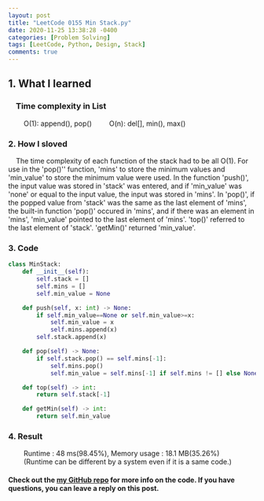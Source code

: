 ```yaml
---
layout: post
title: "LeetCode 0155 Min Stack.py"
date: 2020-11-25 13:38:28 -0400
categories: [Problem Solving]
tags: [LeetCode, Python, Design, Stack]
comments: true
---
```


## 1. What I learned
### &nbsp;&nbsp;&nbsp;&nbsp;Time complexity in List
&nbsp;&nbsp;&nbsp;&nbsp;&nbsp;&nbsp;&nbsp;&nbsp;O(1): append(), pop()
&nbsp;&nbsp;&nbsp;&nbsp;&nbsp;&nbsp;&nbsp;&nbsp;O(n): del[], min(), max()

### 2. How I sloved
&nbsp;&nbsp;&nbsp;&nbsp;The time complexity of each function of the stack had to be all O(1). For use in the 'pop()'' function, 'mins' to store the minimum values and 'min_value' to store the minimum value were used. In the function 'push()', the input value was stored in 'stack' was entered, and if 'min_value' was 'none' or equal to the input value, the input was stored in 'mins'. In 'pop()', if the popped value from 'stack' was the same as the last element of 'mins', the built-in function 'pop()' occured in 'mins', and if there was an element in 'mins', 'min_value' pointed to the last element of 'mins'. 'top()' referred to the last element of 'stack'. 'getMin()' returned 'min_value'.  

### 3. Code
```python
class MinStack:
    def __init__(self):
        self.stack = []
        self.mins = []
        self.min_value = None

    def push(self, x: int) -> None:
        if self.min_value==None or self.min_value>=x:
            self.min_value = x
            self.mins.append(x)
        self.stack.append(x)

    def pop(self) -> None:
        if self.stack.pop() == self.mins[-1]:
            self.mins.pop()
            self.min_value = self.mins[-1] if self.mins != [] else None

    def top(self) -> int:
        return self.stack[-1]

    def getMin(self) -> int:
        return self.min_value
```

### 4. Result
&nbsp;&nbsp;&nbsp;&nbsp;&nbsp;&nbsp;&nbsp;&nbsp;Runtime : 48 ms(98.45%), Memory usage : 18.1 MB(35.26%)  
&nbsp;&nbsp;&nbsp;&nbsp;&nbsp;&nbsp;&nbsp;&nbsp;(Runtime can be different by a system even if it is a same code.)

#### Check out the [my GitHub repo][hyuk-gh] for more info on the code. If you have questions, you can leave a reply on this post.
[hyuk-gh]:   https://github.com/dlgur1994/StudyAlgorithms
